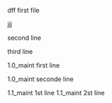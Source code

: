 
dff
first file

jjj

second line

third line

1.0_maint  first line


1.0_maint seconde line

1.1_maint 1st line
1.1_maint 2st line

